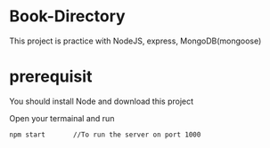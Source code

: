 # Book-Directory

This project is practice with NodeJS, express, MongoDB(mongoose)

# prerequisit 

You should install Node and download this project 

Open your termainal and run 

```bash
npm start       //To run the server on port 1000
```
